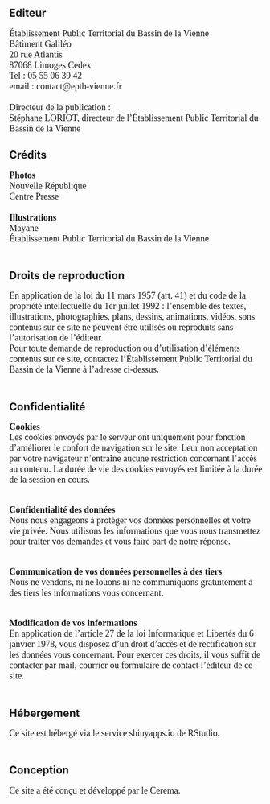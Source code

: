 ## Editeur

<p align="justify">

<font size="4.5px" face="calibri"> Établissement Public Territorial du Bassin de la Vienne<br> Bâtiment Galiléo<br> 20 rue Atlantis<br> 87068 Limoges Cedex<br> Tel : 05 55 06 39 42<br> email : contact\@eptb-vienne.fr<br> <br> Directeur de la publication :<br> Stéphane LORIOT, directeur de l’Établissement Public Territorial du Bassin de la Vienne<br> </font>

</p>

## Crédits

<p align="justify">

<font size="4.5px" face="calibri"> <b>Photos</b><br> Nouvelle République<br> Centre Presse<br><br> <b>Illustrations</b><br> Mayane<br> Établissement Public Territorial du Bassin de la Vienne<br><br> </font>

</p>

## Droits de reproduction

<p align="justify">

<font size="4.5px" face="calibri"> En application de la loi du 11 mars 1957 (art. 41) et du code de la propriété intellectuelle du 1er juillet 1992 : l’ensemble des textes, illustrations, photographies, plans, dessins, animations, vidéos, sons contenus sur ce site ne peuvent être utilisés ou reproduits sans l’autorisation de l’éditeur.<br> Pour toute demande de reproduction ou d’utilisation d’éléments contenus sur ce site, contactez l’Établissement Public Territorial du Bassin de la Vienne à l’adresse ci-dessus.<br><br> </font>

</p>

## Confidentialité

<p align="justify">

<font size="4.5px" face="calibri"> <b>Cookies</b><br> Les cookies envoyés par le serveur ont uniquement pour fonction d’améliorer le confort de navigation sur le site. Leur non acceptation par votre navigateur n’entraîne aucune restriction concernant l’accès au contenu. La durée de vie des cookies envoyés est limitée à la durée de la session en cours.<br><br>

<b>Confidentialité des données</b><br> Nous nous engageons à protéger vos données personnelles et votre vie privée. Nous utilisons les informations que vous nous transmettez pour traiter vos demandes et vous faire part de notre réponse.<br><br>

<b>Communication de vos données personnelles à des tiers</b><br> Nous ne vendons, ni ne louons ni ne communiquons gratuitement à des tiers les informations vous concernant.<br><br>

<b>Modification de vos informations</b><br> En application de l’article 27 de la loi Informatique et Libertés du 6 janvier 1978, vous disposez d’un droit d’accès et de rectification sur les données vous concernant. Pour exercer ces droits, il vous suffit de contacter par mail, courrier ou formulaire de contact l’éditeur de ce site.<br><br> </font>

</p>

## Hébergement

<p align="justify">

<font size="4.5px" face="calibri"> Ce site est hébergé via le service shinyapps.io de RStudio.<br><br> </font>

</p>

## Conception

<p align="justify">

<font size="4.5px" face="calibri"> Ce site a été conçu et développé par le Cerema. </font>

</p>
